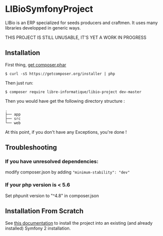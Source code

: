 LIBioSymfonyProject
===================

LIBio is an ERP specialized for seeds producers and craftmen. It uses many libraries developped in generic ways.

THIS PROJECT IS STILL UNUSABLE, IT'S YET A WORK IN PROGRESS

Installation
------------

First thing, [get composer.phar](https://getcomposer.org/download/)

```
$ curl -sS https://getcomposer.org/installer | php
```

Then just run:

```
$ composer require libre-informatique/libio-project dev-master
```

Then you would have get the following directory structure :

```
.
├── app
├── src
└── web
```

At this point, if you don't have any Exceptions, you're done !

Troubleshooting
---------------

### If you have unresolved dependencies:

modify composer.json by adding ```"minimum-stability": "dev"```

### If your php version is < 5.6

Set phpunit version to "^4.8" in composer.json 

Installation From Scratch
-------------------------
 
See [this documentation](README-FROM-SCRATCH.md) to install the project into an existing (and already installed) Symfony 2 installation.
